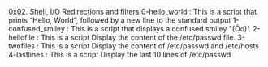 0x02. Shell, I/O Redirections and filters
0-hello_world : This is a script that prints “Hello, World”, followed by a new line to the standard output
1-confused_smiley : This is a script  that displays a confused smiley "(Ôo)'.
2-hellofile : This is a script Display the content of the /etc/passwd file.
3-twofiles : This is a script Display the content of /etc/passwd and /etc/hosts
4-lastlines : This is a script Display the last 10 lines of /etc/passwd
